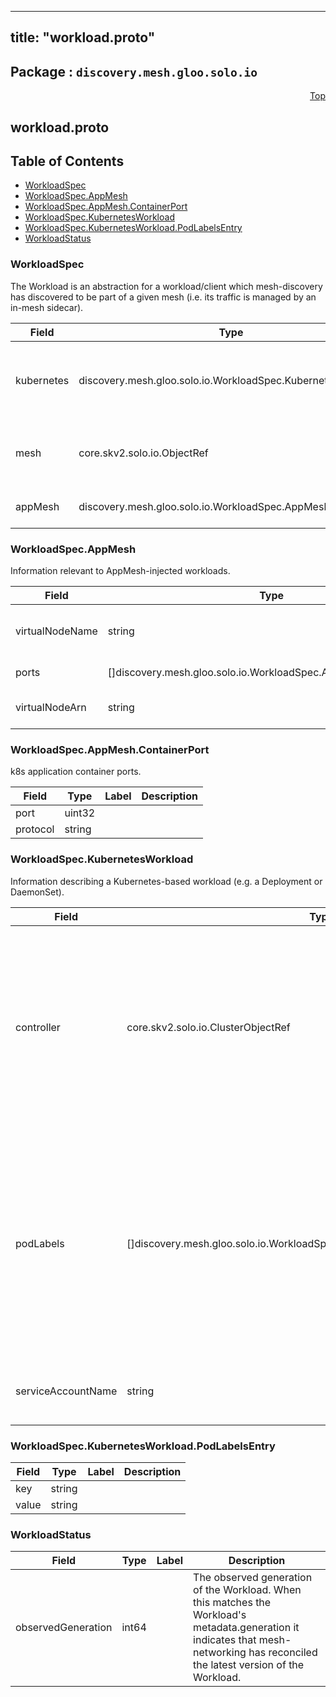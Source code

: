 
---
title: "workload.proto"
---

## Package : `discovery.mesh.gloo.solo.io`



<a name="top"></a>

<a name="API Reference for workload.proto"></a>
<p align="right"><a href="#top">Top</a></p>

## workload.proto


## Table of Contents
  - [WorkloadSpec](#discovery.mesh.gloo.solo.io.WorkloadSpec)
  - [WorkloadSpec.AppMesh](#discovery.mesh.gloo.solo.io.WorkloadSpec.AppMesh)
  - [WorkloadSpec.AppMesh.ContainerPort](#discovery.mesh.gloo.solo.io.WorkloadSpec.AppMesh.ContainerPort)
  - [WorkloadSpec.KubernetesWorkload](#discovery.mesh.gloo.solo.io.WorkloadSpec.KubernetesWorkload)
  - [WorkloadSpec.KubernetesWorkload.PodLabelsEntry](#discovery.mesh.gloo.solo.io.WorkloadSpec.KubernetesWorkload.PodLabelsEntry)
  - [WorkloadStatus](#discovery.mesh.gloo.solo.io.WorkloadStatus)







<a name="discovery.mesh.gloo.solo.io.WorkloadSpec"></a>

### WorkloadSpec
The Workload is an abstraction for a workload/client which mesh-discovery has discovered to be part of a given mesh (i.e. its traffic is managed by an in-mesh sidecar).


| Field | Type | Label | Description |
| ----- | ---- | ----- | ----------- |
| kubernetes | discovery.mesh.gloo.solo.io.WorkloadSpec.KubernetesWorkload |  | Information describing workloads backed by Kubernetes Pods. |
| mesh | core.skv2.solo.io.ObjectRef |  | The mesh with which this workload is associated. |
| appMesh | discovery.mesh.gloo.solo.io.WorkloadSpec.AppMesh |  | Appmesh specific metadata. |






<a name="discovery.mesh.gloo.solo.io.WorkloadSpec.AppMesh"></a>

### WorkloadSpec.AppMesh
Information relevant to AppMesh-injected workloads.


| Field | Type | Label | Description |
| ----- | ---- | ----- | ----------- |
| virtualNodeName | string |  | The value of the env var APPMESH_VIRTUAL_NODE_NAME on the Appmesh envoy proxy container. |
| ports | []discovery.mesh.gloo.solo.io.WorkloadSpec.AppMesh.ContainerPort | repeated | Needed for declaring Appmesh VirtualNode listeners. |
| virtualNodeArn | string |  | The fully qualified Amazon Resource Name for this virtual node. |






<a name="discovery.mesh.gloo.solo.io.WorkloadSpec.AppMesh.ContainerPort"></a>

### WorkloadSpec.AppMesh.ContainerPort
k8s application container ports.


| Field | Type | Label | Description |
| ----- | ---- | ----- | ----------- |
| port | uint32 |  |  |
| protocol | string |  |  |






<a name="discovery.mesh.gloo.solo.io.WorkloadSpec.KubernetesWorkload"></a>

### WorkloadSpec.KubernetesWorkload
Information describing a Kubernetes-based workload (e.g. a Deployment or DaemonSet).


| Field | Type | Label | Description |
| ----- | ---- | ----- | ----------- |
| controller | core.skv2.solo.io.ClusterObjectRef |  | Resource ref to the underlying kubernetes controller which is managing the pods associated with the workloads. It has the generic name controller as it can represent a deployment, daemonset, or statefulset. |
| podLabels | []discovery.mesh.gloo.solo.io.WorkloadSpec.KubernetesWorkload.PodLabelsEntry | repeated | These are the labels directly from the pods that this controller owns. NB: these labels are read directly from the pod template metadata.labels defined in the workload spec. We need these to determine which services are backed by this workload. |
| serviceAccountName | string |  | Service account attached to the pods owned by this controller. |






<a name="discovery.mesh.gloo.solo.io.WorkloadSpec.KubernetesWorkload.PodLabelsEntry"></a>

### WorkloadSpec.KubernetesWorkload.PodLabelsEntry



| Field | Type | Label | Description |
| ----- | ---- | ----- | ----------- |
| key | string |  |  |
| value | string |  |  |






<a name="discovery.mesh.gloo.solo.io.WorkloadStatus"></a>

### WorkloadStatus



| Field | Type | Label | Description |
| ----- | ---- | ----- | ----------- |
| observedGeneration | int64 |  | The observed generation of the Workload. When this matches the Workload's metadata.generation it indicates that mesh-networking has reconciled the latest version of the Workload. |





 <!-- end messages -->

 <!-- end enums -->

 <!-- end HasExtensions -->

 <!-- end services -->

